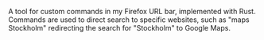 A tool for custom commands in my Firefox URL bar, implemented with Rust.
Commands are used to direct search to specific websites, such as "maps Stockholm" redirecting the search for "Stockholm" to Google Maps.
